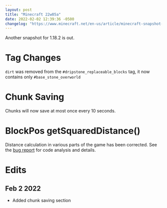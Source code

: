 ```yaml
---
layout: post
title: "Minecraft 22w05a"
date: 2022-02-02 12:39:36 -0500
changelog: "https://www.minecraft.net/en-us/article/minecraft-snapshot-22w05a"
---
```


Another snapshot for 1.18.2 is out.

# Tag Changes

`dirt` was removed from the `#dripstone_replaceable_blocks` tag, it now contains only `#base_stone_overworld`

# Chunk Saving

Chunks will now save at most once every 10 seconds.

# BlockPos getSquaredDistance()

Distance calculation in various parts of the game has been corrected. See the [bug report](https://bugs.mojang.com/browse/MC-248225) for code analysis and details.

# Edits

## Feb 2 2022

- Added chunk saving section

